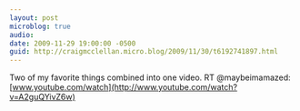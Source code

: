 ```yaml
---
layout: post
microblog: true
audio: 
date: 2009-11-29 19:00:00 -0500
guid: http://craigmcclellan.micro.blog/2009/11/30/t6192741897.html
---
```

Two of my favorite things combined into one video.
RT @maybeimamazed: [www.youtube.com/watch](http://www.youtube.com/watch?v=A2guQYivZ6w)
